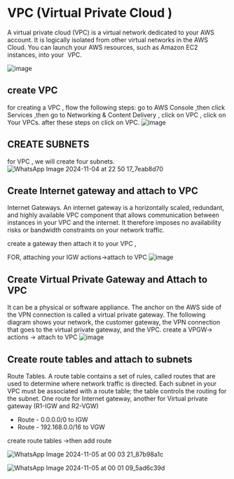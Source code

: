 # VPC  (Virtual Private Cloud )
A virtual private cloud (VPC) is a virtual network dedicated to your AWS account. It is logically isolated from 
other virtual networks in the AWS Cloud. You can launch your AWS resources, such as Amazon EC2 instances, into your 
VPC.

![image](https://github.com/user-attachments/assets/68942c35-be00-4be2-8234-d282f5941caf)
## create VPC 

for creating a VPC , flow the following steps:
go to AWS Console ,then click Services ,then go to Networking & Content Delivery , click on VPC , click on Your VPCs.
after these steps on click on VPC.
![image](https://github.com/user-attachments/assets/983c59a7-2d99-4d28-97ef-772893999bd4)

## CREATE SUBNETS
for VPC , we will create four subnets. 
![WhatsApp Image 2024-11-04 at 22 50 17_7eab8d70](https://github.com/user-attachments/assets/91a9e402-0c7a-4f55-8787-9b7f2de6f59d)

## Create Internet gateway and attach to VPC 
Internet Gateways. An internet gateway is a horizontally scaled, redundant, and highly available VPC component 
that allows communication between instances in your VPC and the internet. It therefore imposes no availability risks or 
bandwidth constraints on your network traffic.

create a gateway then attach it to your VPC ,

FOR, attaching your IGW 
actions->attach to VPC
![image](https://github.com/user-attachments/assets/ec4aff80-b48e-4888-8ead-50ed1bbdae7b)


## Create Virtual Private Gateway and Attach to VPC 
It can be a physical or software appliance. The anchor on the AWS side of the VPN connection is called a virtual 
private gateway. The following diagram shows your network, the customer gateway, the VPN connection that goes to 
the virtual private gateway, and the VPC.
create a VPGW-> actions -> attach to VPC
![image](https://github.com/user-attachments/assets/3e798236-3618-499c-b48a-386d2ed0cb5f)

## Create route tables and attach to subnets 
Route Tables. A route table contains a set of rules, called routes that are used to determine where network 
traffic is directed. Each subnet in your VPC must be associated with a route table; the table controls the routing for the 
subnet. 
One route for Internet gateway, another for Virtual private gateway (R1-IGW and R2-VGW) 
* Route - 0.0.0.0/0 to IGW
* Route - 192.168.0.0/16 to VGW

create route tables ->then add route

  ![WhatsApp Image 2024-11-05 at 00 03 21_87b98a1c](https://github.com/user-attachments/assets/87dd1fbc-4684-47e3-9ae0-c3c2d0366890)

  
![WhatsApp Image 2024-11-05 at 00 01 09_5ad6c39d](https://github.com/user-attachments/assets/2664dd7a-d520-4a9b-8489-20098dde04f0)



